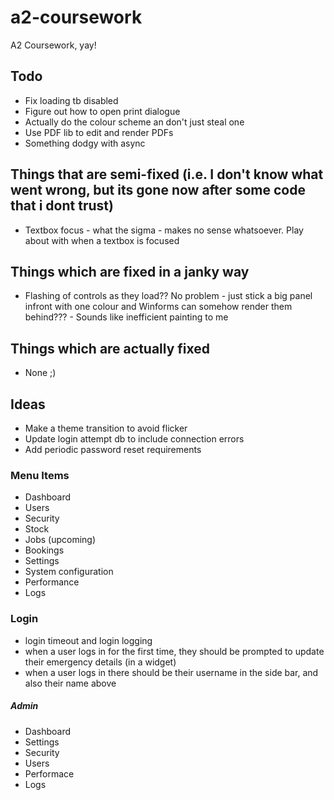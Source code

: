 # a2-coursework
A2 Coursework, yay!

## Todo

- Fix loading tb disabled
- Figure out how to open print dialogue
- Actually do the colour scheme an don't just steal one
- Use PDF lib to edit and render PDFs
- Something dodgy with async 

## Things that are semi-fixed (i.e. I don't know what went wrong, but its gone now after some code that i dont trust)

- Textbox focus - what the sigma - makes no sense whatsoever. Play about with when a textbox is focused

## Things which are fixed in a janky way

- Flashing of controls as they load?? No problem - just stick a big panel infront with one colour and Winforms can somehow render them behind??? - Sounds like inefficient painting to me

## Things which are actually fixed

- None ;)

## Ideas

- Make a theme transition to avoid flicker
- Update login attempt db to include connection errors
- Add periodic password reset requirements

### Menu Items

- Dashboard
- Users
- Security
- Stock
- Jobs (upcoming)
- Bookings
- Settings
- System configuration
- Performance
- Logs

### Login

- login timeout and login logging
- when a user logs in for the first time, they should be prompted to update their emergency details (in a widget)
- when a user logs in there should be their username in the side bar, and also their name above

##### Admin

- Dashboard
- Settings
- Security
- Users
- Performace
- Logs

